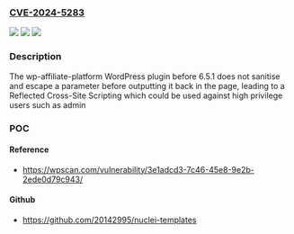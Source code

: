 ### [CVE-2024-5283](https://cve.mitre.org/cgi-bin/cvename.cgi?name=CVE-2024-5283)
![](https://img.shields.io/static/v1?label=Product&message=wp-affiliate-platform&color=blue)
![](https://img.shields.io/static/v1?label=Version&message=0%3C%206.5.1%20&color=brighgreen)
![](https://img.shields.io/static/v1?label=Vulnerability&message=CWE-79%20Cross-Site%20Scripting%20(XSS)&color=brighgreen)

### Description

The wp-affiliate-platform WordPress plugin before 6.5.1 does not sanitise and escape a parameter before outputting it back in the page, leading to a Reflected Cross-Site Scripting which could be used against high privilege users such as admin

### POC

#### Reference
- https://wpscan.com/vulnerability/3e1adcd3-7c46-45e8-9e2b-2ede0d79c943/

#### Github
- https://github.com/20142995/nuclei-templates

